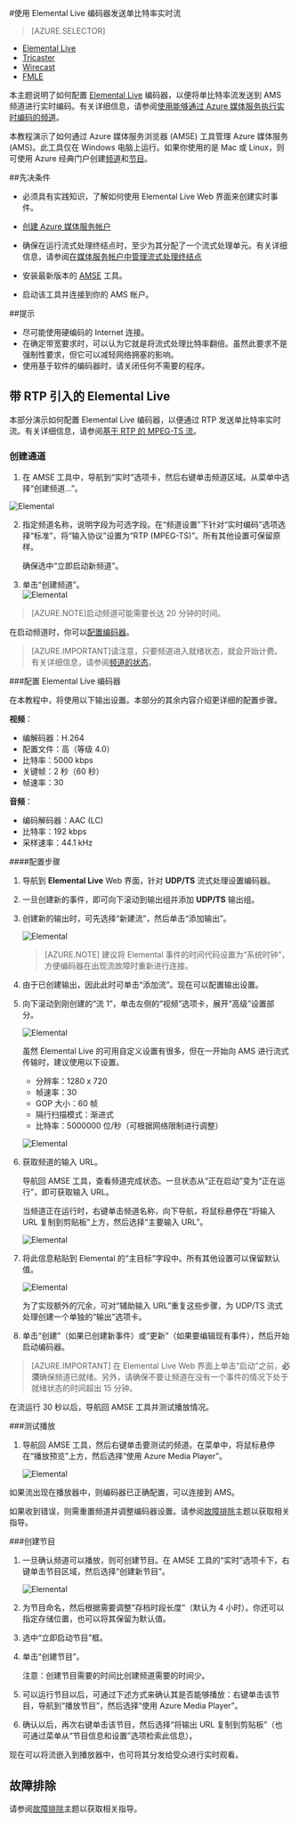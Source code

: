 <properties 
	pageTitle="将 Elemental Live 编码器配置为发送单比特率实时流" 
	description="本主题说明了如何配置 Elemental Live 编码器，以便将单比特率流发送到 AMS 频道进行实时编码。" 
	services="media-services" 
	documentationCenter="" 
	authors="Juliako,cenkdin,anilmur" 
	manager="dwrede" 
	editor=""/>

<tags
	ms.service="media-services"
	ms.date="05/03/2016"
	wacn.date="06/20/2016"/>

#使用 Elemental Live 编码器发送单比特率实时流

> [AZURE.SELECTOR]
- [Elemental Live](/documentation/articles/media-services-configure-elemental-live-encoder)
- [Tricaster](/documentation/articles/media-services-configure-tricaster-live-encoder)
- [Wirecast](/documentation/articles/media-services-configure-wirecast-live-encoder)
- [FMLE](/documentation/articles/media-services-configure-fmle-live-encoder)

本主题说明了如何配置 [Elemental Live](http://www.elementaltechnologies.com/products/elemental-live) 编码器，以便将单比特率流发送到 AMS 频道进行实时编码。有关详细信息，请参阅[使用能够通过 Azure 媒体服务执行实时编码的频道](/documentation/articles/media-services-manage-live-encoder-enabled-channels)。

本教程演示了如何通过 Azure 媒体服务浏览器 (AMSE) 工具管理 Azure 媒体服务 (AMS)。此工具仅在 Windows 电脑上运行。如果你使用的是 Mac 或 Linux，则可使用 Azure 经典门户创建[频道](/documentation/articles/media-services-portal-creating-live-encoder-enabled-channel#create-a-channel)和[节目](/documentation/articles/media-services-portal-creating-live-encoder-enabled-channel#create-and-manage-a-program)。

##先决条件

- 必须具有实践知识，了解如何使用 Elemental Live Web 界面来创建实时事件。
- [创建 Azure 媒体服务帐户](/documentation/articles/media-services-create-account)
- 确保在运行流式处理终结点时，至少为其分配了一个流式处理单元。有关详细信息，请参阅[在媒体服务帐户中管理流式处理终结点](/documentation/articles/media-services-manage-origins)

- 安装最新版本的 [AMSE](https://github.com/Azure/Azure-Media-Services-Explorer) 工具。
- 启动该工具并连接到你的 AMS 帐户。

##提示

- 尽可能使用硬编码的 Internet 连接。
- 在确定带宽要求时，可以认为它就是将流式处理比特率翻倍。虽然此要求不是强制性要求，但它可以减轻网络拥塞的影响。
- 使用基于软件的编码器时，请关闭任何不需要的程序。

## 带 RTP 引入的 Elemental Live

本部分演示如何配置 Elemental Live 编码器，以便通过 RTP 发送单比特率实时流。有关详细信息，请参阅[基于 RTP 的 MPEG-TS 流](/documentation/articles/media-services-manage-live-encoder-enabled-channels#channel)。

### 创建通道

1.  在 AMSE 工具中，导航到“实时”选项卡，然后右键单击频道区域。从菜单中选择“创建频道…”。

![Elemental](./media/media-services-elemental-live-encoder/media-services-elemental1.png)

2. 指定频道名称，说明字段为可选字段。在“频道设置”下针对“实时编码”选项选择“标准”，将“输入协议”设置为“RTP (MPEG-TS)”。所有其他设置可保留原样。


	 确保选中“立即启动新频道”。
 
3. 单击“创建频道”。  
	![Elemental](./media/media-services-elemental-live-encoder/media-services-elemental12.png)

>[AZURE.NOTE]启动频道可能需要长达 20 分钟的时间。

在启动频道时，你可以[配置编码器](/documentation/articles/media-services-configure-elemental-live-encoder#configure_elemental_rtp)。

>[AZURE.IMPORTANT]请注意，只要频道进入就绪状态，就会开始计费。有关详细信息，请参阅[频道的状态](/documentation/articles/media-services-manage-live-encoder-enabled-channels#states)。

###<a id=configure_elemental_rtp></a>配置 Elemental Live 编码器 

在本教程中，将使用以下输出设置。本部分的其余内容介绍更详细的配置步骤。

**视频**：
 
- 编解码器：H.264 
- 配置文件：高（等级 4.0） 
- 比特率：5000 kbps 
- 关键帧：2 秒（60 秒） 
- 帧速率：30
 
**音频**：

- 编码解码器：AAC (LC) 
- 比特率：192 kbps 
- 采样速率：44.1 kHz


####配置步骤

1. 导航到 **Elemental Live** Web 界面，针对 **UDP/TS** 流式处理设置编码器。 

2. 一旦创建新的事件，即可向下滚动到输出组并添加 **UDP/TS** 输出组。

3. 创建新的输出时，可先选择“新建流”，然后单击“添加输出”。
	
	![Elemental](./media/media-services-elemental-live-encoder/media-services-elemental13.png)
	
	>[AZURE.NOTE] 建议将 Elemental 事件的时间代码设置为“系统时钟”，方便编码器在出现流故障时重新进行连接。

4. 由于已创建输出，因此此时可单击“添加流”。现在可以配置输出设置。
5. 向下滚动到刚创建的“流 1”，单击左侧的“视频”选项卡，展开“高级”设置部分。 

	![Elemental](./media/media-services-elemental-live-encoder/media-services-elemental4.png)

	虽然 Elemental Live 的可用自定义设置有很多，但在一开始向 AMS 进行流式传输时，建议使用以下设置。
	
	- 分辨率：1280 x 720 
	- 帧速率：30 
	- GOP 大小：60 帧 
	- 隔行扫描模式：渐进式 
	- 比特率：5000000 位/秒（可根据网络限制进行调整） 
	

	![Elemental](./media/media-services-elemental-live-encoder/media-services-elemental5.png)

6. 获取频道的输入 URL。
	
	导航回 AMSE 工具，查看频道完成状态。一旦状态从“正在启动”变为“正在运行”，即可获取输入 URL。
	  
	当频道正在运行时，右键单击频道名称，向下导航，将鼠标悬停在“将输入 URL 复制到剪贴板”上方，然后选择“主要输入 URL”。
	
	![Elemental](./media/media-services-elemental-live-encoder/media-services-elemental6.png)
	
1. 将此信息粘贴到 Elemental 的“主目标”字段中。所有其他设置可以保留默认值。
	
	![Elemental](./media/media-services-elemental-live-encoder/media-services-elemental14.png)

	为了实现额外的冗余，可对“辅助输入 URL”重复这些步骤，为 UDP/TS 流式处理创建一个单独的“输出”选项卡。
	
7. 单击“创建”（如果已创建新事件）或“更新”（如果要编辑现有事件），然后开始启动编码器。

>[AZURE.IMPORTANT] 在 Elemental Live Web 界面上单击“启动”之前，**必须**确保频道已就绪。另外，请确保不要让频道在没有一个事件的情况下处于就绪状态的时间超出 15 分钟。

在流运行 30 秒以后，导航回 AMSE 工具并测试播放情况。

###测试播放
  
1. 导航回 AMSE 工具，然后右键单击要测试的频道。在菜单中，将鼠标悬停在“播放预览”上方，然后选择“使用 Azure Media Player”。  

	![Elemental](./media/media-services-elemental-live-encoder/media-services-elemental8.png)

如果流出现在播放器中，则编码器已正确配置，可以连接到 AMS。

如果收到错误，则需重置频道并调整编码器设置。请参阅[故障排除](/documentation/articles/media-services-troubleshooting-live-streaming)主题以获取相关指导。

###创建节目

1. 一旦确认频道可以播放，则可创建节目。在 AMSE 工具的“实时”选项卡下，右键单击节目区域，然后选择“创建新节目”。  

	![Elemental](./media/media-services-elemental-live-encoder/media-services-elemental9.png)

2. 为节目命名，然后根据需要调整“存档时段长度”（默认为 4 小时）。你还可以指定存储位置，也可以将其保留为默认值。
3. 选中“立即启动节目”框。
4. 单击“创建节目”。  
  
	注意：创建节目需要的时间比创建频道需要的时间少。
 
5. 可以运行节目以后，可通过下述方式来确认其是否能够播放：右键单击该节目，导航到“播放节目”，然后选择“使用 Azure Media Player”。
6. 确认以后，再次右键单击该节目，然后选择“将输出 URL 复制到剪贴板”（也可通过菜单从“节目信息和设置”选项检索此信息）。 

现在可以将流嵌入到播放器中，也可将其分发给受众进行实时观看。

## 故障排除

请参阅[故障排除](/documentation/articles/media-services-troubleshooting-live-streaming)主题以获取相关指导。


<!---HONumber=Mooncake_0613_2016-->